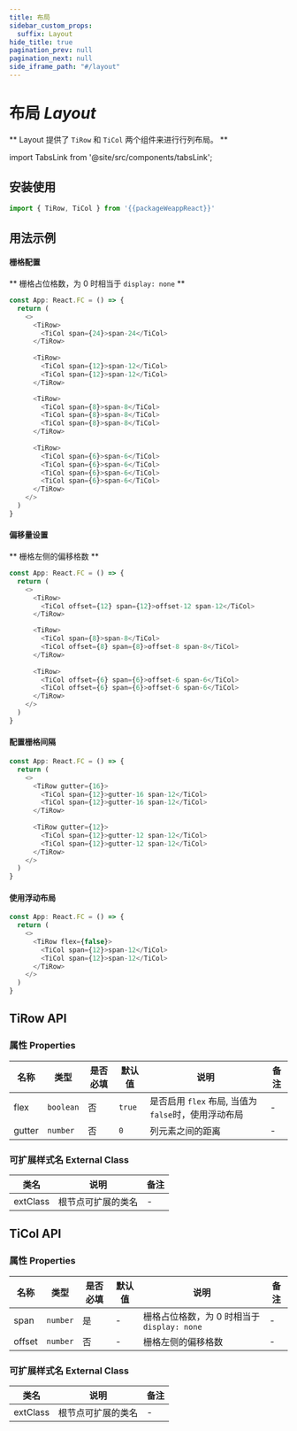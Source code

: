 ```yaml
---
title: 布局
sidebar_custom_props:
  suffix: Layout
hide_title: true
pagination_prev: null
pagination_next: null
side_iframe_path: "#/layout"
---
```


# 布局 _Layout_

** Layout 提供了 `TiRow` 和 `TiCol` 两个组件来进行行列布局。 **

import TabsLink from '@site/src/components/tabsLink';

<TabsLink id="tirow-api" />

## 安装使用

```typescript showLineNumbers
import { TiRow, TiCol } from '{{packageWeappReact}}'
```

## 用法示例

#### 栅格配置

** 栅格占位格数，为 0 时相当于 `display: none` **

```typescript jsx showLineNumbers
const App: React.FC = () => {
  return (
    <>
      <TiRow>
        <TiCol span={24}>span-24</TiCol>
      </TiRow>
      
      <TiRow>
        <TiCol span={12}>span-12</TiCol>
        <TiCol span={12}>span-12</TiCol>
      </TiRow>

      <TiRow>
        <TiCol span={8}>span-8</TiCol>
        <TiCol span={8}>span-8</TiCol>
        <TiCol span={8}>span-8</TiCol>
      </TiRow>
      
      <TiRow>
        <TiCol span={6}>span-6</TiCol>
        <TiCol span={6}>span-6</TiCol>
        <TiCol span={6}>span-6</TiCol>
        <TiCol span={6}>span-6</TiCol>
      </TiRow>
    </>
  )
}
```

#### 偏移量设置
** 栅格左侧的偏移格数 **

```typescript jsx showLineNumbers
const App: React.FC = () => {
  return (
    <>
      <TiRow>
        <TiCol offset={12} span={12}>offset-12 span-12</TiCol>
      </TiRow>

      <TiRow>
        <TiCol span={8}>span-8</TiCol>
        <TiCol offset={8} span={8}>offset-8 span-8</TiCol>
      </TiRow>
      
      <TiRow>
        <TiCol offset={6} span={6}>offset-6 span-6</TiCol>
        <TiCol offset={6} span={6}>offset-6 span-6</TiCol>
      </TiRow>
    </>
  )
}
```

#### 配置栅格间隔

```typescript jsx showLineNumbers
const App: React.FC = () => {
  return (
    <>
      <TiRow gutter={16}>
        <TiCol span={12}>gutter-16 span-12</TiCol>
        <TiCol span={12}>gutter-16 span-12</TiCol>
      </TiRow>
      
      <TiRow gutter={12}>
        <TiCol span={12}>gutter-12 span-12</TiCol>
        <TiCol span={12}>gutter-12 span-12</TiCol>
      </TiRow>
    </>
  )
}
```

#### 使用浮动布局

```typescript jsx showLineNumbers
const App: React.FC = () => {
  return (
    <>
      <TiRow flex={false}>
        <TiCol span={12}>span-12</TiCol>
        <TiCol span={12}>span-12</TiCol>
      </TiRow>
    </>
  )
}
```

## TiRow API

### 属性 **Properties**

| 名称   | 类型    | 是否必填 | 默认值 | 说明               | 备注 |
| ------ | ------- | -------- | ------ | ------------------ | ---- |
| flex   | `boolean` | 否       | `true`   | 是否启用 `flex` 布局, 当值为`false`时，使用浮动布局 | -    |
| gutter | `number`  | 否       | `0`      | 列元素之间的距离   | -    |

### 可扩展样式名 **External Class**

| 类名     | 说明               | 备注 |
| -------- | ------------------ | ---- |
| extClass | 根节点可扩展的类名 | -    |

## TiCol API 

### 属性 **Properties**

| 名称   | 类型     | 是否必填 | 默认值 | 说明                                      | 备注 |
| ------ | -------- | -------- | ------ | ----------------------------------------- | ---- |
| span   | `number` | 是       | -      | 栅格占位格数，为 0 时相当于 `display: none` | -    |
| offset | `number` | 否       | -      | 栅格左侧的偏移格数                        | -    |

### 可扩展样式名 **External Class**

| 类名     | 说明               | 备注 |
| -------- | ------------------ | ---- |
| extClass | 根节点可扩展的类名 | -    |
